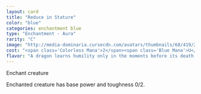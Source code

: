 ```yaml
---
layout: card
title: "Reduce in Stature"
color: "blue"
categories: enchantment blue
type: "Enchantment - Aura"
rarity: "C"
image: "http://media-dominaria.cursecdn.com/avatars/thumbnails/68/419/200/283/635618484218963240.png"
cost: "<span class='Colorless Mana'>2</span><span class='Blue Mana'>U</span>"
flavor: "A dragon learns humility only in the moments before its death."
---
```


Enchant creature

Enchanted creature has base power and toughness 0/2.

